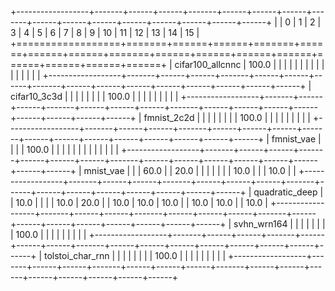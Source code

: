 +------------------+-------+------+------+-------+------+------+------+-------+------+------+------+------+------+------+------+------+
|                  | 0     | 1    | 2    | 3     | 4    | 5    | 6    | 7     | 8    | 9    | 10   | 11   | 12   | 13   | 14   | 15   |
+==================+=======+======+======+=======+======+======+======+=======+======+======+======+======+======+======+======+======+
| cifar100_allcnnc | 100.0 |      |      |       |      |      |      |       |      |      |      |      |      |      |      |      |
+------------------+-------+------+------+-------+------+------+------+-------+------+------+------+------+------+------+------+------+
| cifar10_3c3d     |       |      |      |       |      |      |      | 100.0 |      |      |      |      |      |      |      |      |
+------------------+-------+------+------+-------+------+------+------+-------+------+------+------+------+------+------+------+------+
| fmnist_2c2d      |       |      |      |       |      |      |      | 100.0 |      |      |      |      |      |      |      |      |
+------------------+-------+------+------+-------+------+------+------+-------+------+------+------+------+------+------+------+------+
| fmnist_vae       |       |      |      | 100.0 |      |      |      |       |      |      |      |      |      |      |      |      |
+------------------+-------+------+------+-------+------+------+------+-------+------+------+------+------+------+------+------+------+
| mnist_vae        |       |      | 60.0 |       | 20.0 |      |      |       |      |      |      | 10.0 |      |      | 10.0 |      |
+------------------+-------+------+------+-------+------+------+------+-------+------+------+------+------+------+------+------+------+
| quadratic_deep   |       | 10.0 |      |       |      | 10.0 | 20.0 |       | 10.0 | 10.0 | 10.0 |      | 10.0 | 10.0 |      | 10.0 |
+------------------+-------+------+------+-------+------+------+------+-------+------+------+------+------+------+------+------+------+
| svhn_wrn164      |       |      |      |       |      |      |      | 100.0 |      |      |      |      |      |      |      |      |
+------------------+-------+------+------+-------+------+------+------+-------+------+------+------+------+------+------+------+------+
| tolstoi_char_rnn |       |      |      |       |      |      |      | 100.0 |      |      |      |      |      |      |      |      |
+------------------+-------+------+------+-------+------+------+------+-------+------+------+------+------+------+------+------+------+
